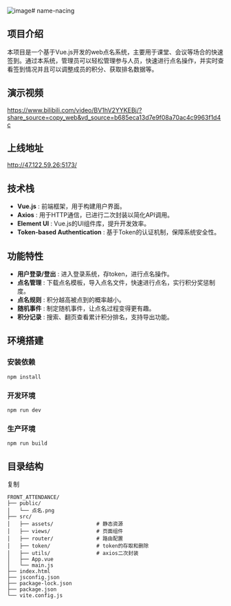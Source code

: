 ![image](https://github.com/user-attachments/assets/8d31383e-69f4-4e26-b6bc-9748dc047dfa)# name-nacing
## 项目介绍

本项目是一个基于Vue.js开发的web点名系统，主要用于课堂、会议等场合的快速签到。通过本系统，管理员可以轻松管理参与人员，快速进行点名操作，并实时查看签到情况并且可以调整成员的积分、获取排名数据等。

## 演示视频

https://www.bilibili.com/video/BV1hV2YYKEBj/?share_source=copy_web&vd_source=b685eca13d7e9f08a70ac4c9963f1d4c

## 上线地址

http://47.122.59.26:5173/

## 技术栈

* **Vue.js** : 前端框架，用于构建用户界面。
* **Axios** : 用于HTTP通信，已进行二次封装以简化API调用。
* **Element UI** : Vue.js的UI组件库，提升开发效率。
* **Token-based Authentication** : 基于Token的认证机制，保障系统安全性。

## 功能特性

* **用户登录/登出** : 进入登录系统，存token，进行点名操作。
* **点名管理** : 下载点名模板，导入点名文件，快速进行点名，实行积分奖惩制度。
* **点名规则** : 积分越高被点到的概率越小。
* **随机事件** : 制定随机事件，让点名过程变得更有趣。
* **积分记录** : 搜索、翻页查看累计积分排名，支持导出功能。

## 环境搭建

### 安装依赖

```
npm install
```

### 开发环境

```
npm run dev
```

### 生产环境

```
npm run build
```

## 目录结构

复制

```
FRONT_ATTENDANCE/
├── public/
│   └── 点名.png
├── src/
│   ├── assets/              # 静态资源
│   ├── views/               # 页面组件
│   ├── router/              # 路由配置
│   ├── token/               # token的存取和删除
│   ├── utils/               # axios二次封装
│   ├── App.vue
│   └── main.js
├── index.html          
├── jsconfig.json
├── package-lock.json
├── package.json            
└── vite.config.js
```
